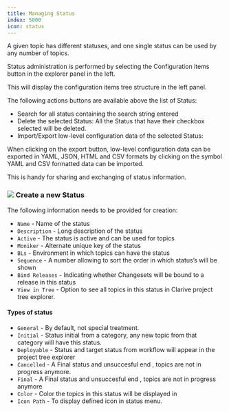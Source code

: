 ```yaml
---
title: Managing Status
index: 5000
icon: status
---
```


A given topic has different statuses, and one single status can be used by any number of topics.

Status administration is performed by selecting the Configuration items button in the explorer panel in the left.

This will display the configuration items tree structure in the left panel.

The following actions buttons are available above the list of Status:

- Search for all status containing the search string entered
- Delete the selected Status: All the Status that have their checkbox selected will be deleted.
- Import/Export low-level configuration data of the selected Status:

When clicking on the export button, low-level configuration data can be exported
in YAML, JSON, HTML and CSV formats by clicking on the symbol YAML and CSV formatted data can be imported.

This is handy for sharing and exchanging of status information.

### <img src="/static/images/icons/add.svg" /> Create a new Status

The following information needs to be provided for creation:

- `Name` - Name of the status
- `Description` - Long description of the status
- `Active` - The status is active and can be used for topics
- `Moniker` - Alternate unique key of the status
- `BLs` - Environment in which topics can have the status
- `Sequence` - A number allowing to sort the order in which status’s will be shown
- `Bind Releases` - Indicating whether Changesets will be bound to a release in this status
- `View in Tree` - Option to see all topics in this status in Clarive project tree explorer.


#### **Types of status**

- `General` - By default, not special treatment.
- `Initial` - Status initial from a category, any new topic from that category will have this status.
- `Deployable` - Status and target status from workflow will appear in the project tree explorer
- `Cancelled` - A Final status and unsuccesful end , topics are not in progress anymore.
- `Final` - A Final status and unsuccesful end , topics are not in progress anymore
- `Color` - Color the topics in this status will be displayed in
- `Icon Path` - To display defined icon in status menu.